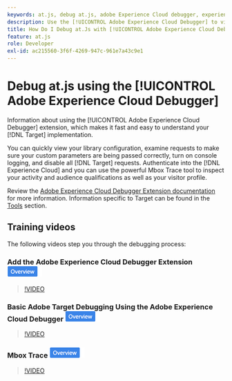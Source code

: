 ```yaml
---
keywords: at.js, debug at.js, adobe Experience Cloud debugger, experience cloud debugger, mbox trace, mbox highlight, debug, debugging, $9
description: Use the [!UICONTROL Adobe Experience Cloud Debugger] to view your library configuration, examine requests, turn on console logging, disable [!DNL Target] call requests, and more.
title: How Do I Debug at.Js with [!UICONTROL Adobe Experience Cloud Debugger]?
feature: at.js
role: Developer
exl-id: ac215560-3f6f-4269-947c-961e7a43c9e1
---
```

# Debug at.js using the [!UICONTROL Adobe Experience Cloud Debugger]

Information about using the [!UICONTROL Adobe Experience Cloud Debugger] extension, which makes it fast and easy to understand your [!DNL Target] implementation.

You can quickly view your library configuration, examine requests to make sure your custom parameters are being passed correctly, turn on console logging, and disable all [!DNL Target] requests. Authenticate into the [!DNL Experience Cloud] and you can use the powerful Mbox Trace tool to inspect your activity and audience qualifications as well as your visitor profile.

Review the [Adobe Experience Cloud Debugger Extension documentation](https://experienceleague.adobe.com/docs/debugger/using/experience-cloud-debugger.html) for more information. Information specific to Target can be found in the [Tools](https://experienceleague.adobe.com/docs/debugger/using/tools.html) section.

## Training videos

The following videos step you through the debugging process:

### Add the Adobe Experience Cloud Debugger Extension ![Overview badge](../../assets/overview.png)

>[!VIDEO](https://video.tv.adobe.com/v/23114/?quality=12)

### Basic Adobe Target Debugging Using the Adobe Experience Cloud Debugger ![Overview badge](../../assets/overview.png)

>[!VIDEO](https://video.tv.adobe.com/v/23115/?quality=12)

### Mbox Trace ![Overview badge](../../assets/overview.png)

>[!VIDEO](https://video.tv.adobe.com/v/23113/?quality=12)
